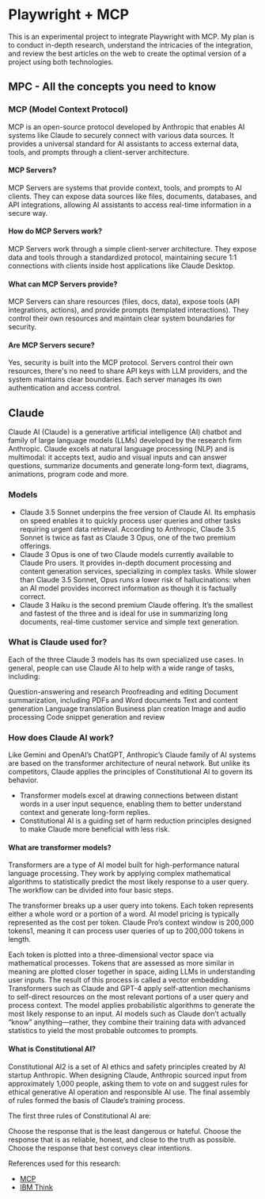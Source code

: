 # Playwright + MCP 
This is an experimental project to integrate Playwright with MCP. My plan is to conduct in-depth research, understand the intricacies of the integration, and review the best articles on the web to create the optimal version of a project using both technologies.

## MPC - All the concepts you need to know

### MCP (Model Context Protocol)

MCP is an open-source protocol developed by Anthropic that enables AI systems like Claude to securely connect with various data sources. It provides a universal standard for AI assistants to access external data, tools, and prompts through a client-server architecture.

#### MCP Servers?
MCP Servers are systems that provide context, tools, and prompts to AI clients. They can expose data sources like files, documents, databases, and API integrations, allowing AI assistants to access real-time information in a secure way.

#### How do MCP Servers work?
MCP Servers work through a simple client-server architecture. They expose data and tools through a standardized protocol, maintaining secure 1:1 connections with clients inside host applications like Claude Desktop.

#### What can MCP Servers provide?
MCP Servers can share resources (files, docs, data), expose tools (API integrations, actions), and provide prompts (templated interactions). They control their own resources and maintain clear system boundaries for security.

#### Are MCP Servers secure?
Yes, security is built into the MCP protocol. Servers control their own resources, there's no need to share API keys with LLM providers, and the system maintains clear boundaries. Each server manages its own authentication and access control.

## Claude
Claude AI (Claude) is a generative artificial intelligence (AI) chatbot and family of large language models (LLMs) developed by the research firm Anthropic. Claude excels at natural language processing (NLP) and is multimodal: it accepts text, audio and visual inputs and can answer questions, summarize documents and generate long-form text, diagrams, animations, program code and more.


### Models
- Claude 3.5 Sonnet underpins the free version of Claude AI. Its emphasis on speed enables it to quickly process user queries and other tasks requiring urgent data retrieval. According to Anthropic, Claude 3.5 Sonnet is twice as fast as Claude 3 Opus, one of the two premium offerings.
- Claude 3 Opus is one of two Claude models currently available to Claude Pro users. It provides in-depth document processing and content generation services, specializing in complex tasks. While slower than Claude 3.5 Sonnet, Opus runs a lower risk of hallucinations: when an AI model provides incorrect information as though it is factually correct.
- Claude 3 Haiku is the second premium Claude offering. It’s the smallest and fastest of the three and is ideal for use in summarizing long documents, real-time customer service and simple text generation.

### What is Claude used for?
Each of the three Claude 3 models has its own specialized use cases. In general, people can use Claude AI to help with a wide range of tasks, including:

Question-answering and research
Proofreading and editing
Document summarization, including PDFs and Word documents
Text and content generation
Language translation
Business plan creation
Image and audio processing
Code snippet generation and review

### How does Claude AI work?
Like Gemini and OpenAI’s ChatGPT, Anthropic’s Claude family of AI systems are based on the transformer architecture of neural network. But unlike its competitors, Claude applies the principles of Constitutional AI to govern its behavior.

- Transformer models excel at drawing connections between distant words in a user input sequence, enabling them to better understand context and generate long-form replies.
- Constitutional AI is a guiding set of harm reduction principles designed to make Claude more beneficial with less risk.

#### What are transformer models?
Transformers are a type of AI model built for high-performance natural language processing. They work by applying complex mathematical algorithms to statistically predict the most likely response to a user query. The workflow can be divided into four basic steps.

The transformer breaks up a user query into tokens. Each token represents either a whole word or a portion of a word. AI model pricing is typically represented as the cost per token. Claude Pro’s context window is 200,000 tokens1, meaning it can process user queries of up to 200,000 tokens in length.

Each token is plotted into a three-dimensional vector space via mathematical processes. Tokens that are assessed as more similar in meaning are plotted closer together in space, aiding LLMs in understanding user inputs. The result of this process is called a vector embedding.
Transformers such as Claude and GPT-4 apply self-attention mechanisms to self-direct resources on the most relevant portions of a user query and process context.
The model applies probabilistic algorithms to generate the most likely response to an input. AI models such as Claude don’t actually “know” anything—rather, they combine their training data with advanced statistics to yield the most probable outcomes to prompts.

#### What is Constitutional AI?
Constitutional AI2 is a set of AI ethics and safety principles created by AI startup Anthropic. When designing Claude, Anthropic sourced input from approximately 1,000 people, asking them to vote on and suggest rules for ethical generative AI operation and responsible AI use. The final assembly of rules formed the basis of Claude’s training process.

The first three rules of Constitutional AI are:

Choose the response that is the least dangerous or hateful.
Choose the response that is as reliable, honest, and close to the truth as possible.
Choose the response that best conveys clear intentions.

References used for this research: 
- [MCP](https://mcp.so/)
- [IBM Think](https://www.ibm.com/think/topics/claude-ai)